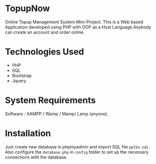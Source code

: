 # TopupNow
Online Topup Management System Mini-Project. This is a Web based Application developed using PHP with OOP as a Host Language.Anybody can create an account and order online.

# Technologies Used
* PHP
* SQL
* Bootstrap
* Jquery

# System Requirements
Software : XAMPP / Wamp / Mamp/ Lamp (anyone).

# Installation
Just create new database in phpmyadmin and import SQL file ```pplbo.sql```. Also configure the ```database.php``` in ```config``` folder to set up the necessary connections with the database.


